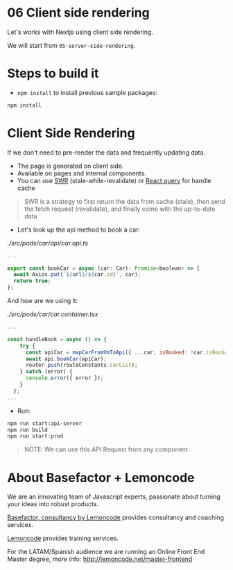 # 06 Client side rendering

Let's works with Nextjs using client side rendering.

We will start from `05-server-side-rendering`.

# Steps to build it

- `npm install` to install previous sample packages:

```bash
npm install
```

# Client Side Rendering

If we don't need to pre-render the data and frequently updating data.

- The page is generated on client side.
- Available on pages and internal components.
- You can use [SWR](https://swr.vercel.app/) (stale-while-revalidate) or [React query](https://react-query-v3.tanstack.com/) for handle cache

> SWR is a strategy to first return the data from cache (stale), then send the fetch request (revalidate), and finally come with the up-to-date data

- Let's look up the api method to book a car:

_./src/pods/car/api/car.api.ts_

```javascript
...

export const bookCar = async (car: Car): Promise<boolean> => {
  await Axios.put(`${url}/${car.id}`, car);
  return true;
};

```

And how are we using it:

_./src/pods/car/car.container.tsx_

```javascript
...

const handleBook = async () => {
    try {
      const apiCar = mapCarFromVmToApi({ ...car, isBooked: !car.isBooked });
      await api.bookCar(apiCar);
      router.push(routeConstants.carList);
    } catch (error) {
      console.error({ error });
    }
  };
...

```

- Run:

```bash
npm run start:api-server
npm run build
npm run start:prod
```

> NOTE: We can use this API Request from any component.

# About Basefactor + Lemoncode

We are an innovating team of Javascript experts, passionate about turning your ideas into robust products.

[Basefactor, consultancy by Lemoncode](http://www.basefactor.com) provides consultancy and coaching services.

[Lemoncode](http://lemoncode.net/services/en/#en-home) provides training services.

For the LATAM/Spanish audience we are running an Online Front End Master degree, more info: http://lemoncode.net/master-frontend
